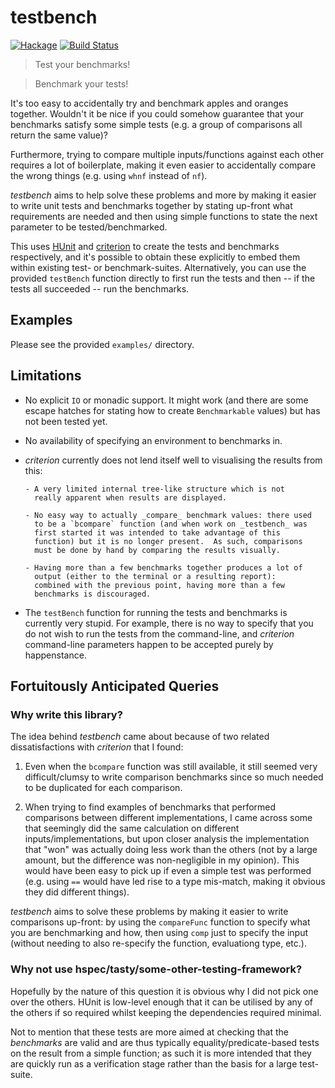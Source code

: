 testbench
=========

[![Hackage](https://img.shields.io/hackage/v/testbench.svg)](https://hackage.haskell.org/package/testbench) [![Build Status](https://travis-ci.org/ivan-m/testbench.svg)](https://travis-ci.org/ivan-m/testbench)

> Test your benchmarks!

> Benchmark your tests!

It's too easy to accidentally try and benchmark apples and oranges
together.  Wouldn't it be nice if you could somehow guarantee that
your benchmarks satisfy some simple tests (e.g. a group of comparisons
all return the same value)?

Furthermore, trying to compare multiple inputs/functions against each
other requires a lot of boilerplate, making it even easier to
accidentally compare the wrong things (e.g. using `whnf` instead of
`nf`).

_testbench_ aims to help solve these problems and more by making it
easier to write unit tests and benchmarks together by stating up-front
what requirements are needed and then using simple functions to state
the next parameter to be tested/benchmarked.

This uses [HUnit] and [criterion] to create the tests and benchmarks
respectively, and it's possible to obtain these explicitly to embed
them within existing test- or benchmark-suites.  Alternatively, you
can use the provided `testBench` function directly to first run the
tests and then -- if the tests all succeeded -- run the benchmarks.

[HUnit]: https://hackage.haskell.org/package/HUnit
[criterion]: https://hackage.haskell.org/package/criterion

Examples
--------

Please see the provided `examples/` directory.

Limitations
-----------

* No explicit `IO` or monadic support.  It might work (and there are
  some escape hatches for stating how to create `Benchmarkable`
  values) but has not been tested yet.

* No availability of specifying an environment to benchmarks in.

* _criterion_ currently does not lend itself well to visualising the
  results from this:

      - A very limited internal tree-like structure which is not
        really apparent when results are displayed.

      - No easy way to actually _compare_ benchmark values: there used
        to be a `bcompare` function (and when work on _testbench_ was
        first started it was intended to take advantage of this
        function) but it is no longer present.  As such, comparisons
        must be done by hand by comparing the results visually.

      - Having more than a few benchmarks together produces a lot of
        output (either to the terminal or a resulting report):
        combined with the previous point, having more than a few
        benchmarks is discouraged.

* The `testBench` function for running the tests and benchmarks is
  currently very stupid.  For example, there is no way to specify that
  you do not wish to run the tests from the command-line, and
  _criterion_ command-line parameters happen to be accepted purely by
  happenstance.

Fortuitously Anticipated Queries
--------------------------------

### Why write this library?

The idea behind _testbench_ came about because of two related
dissatisfactions with _criterion_ that I found:

1. Even when the `bcompare` function was still available, it still
   seemed very difficult/clumsy to write comparison benchmarks since
   so much needed to be duplicated for each comparison.

2. When trying to find examples of benchmarks that performed
   comparisons between different implementations, I came across some
   that seemingly did the same calculation on different
   inputs/implementations, but upon closer analysis the implementation
   that "won" was actually doing less work than the others (not by a
   large amount, but the difference was non-negligible in my opinion).
   This would have been easy to pick up if even a simple test was
   performed (e.g. using `==` would have led rise to a type mis-match,
   making it obvious they did different things).

_testbench_ aims to solve these problems by making it easier to write
comparisons up-front: by using the `compareFunc` function to specify
what you are benchmarking and how, then using `comp` just to specify
the input (without needing to also re-specify the function,
evaluationg type, etc.).

### Why not use hspec/tasty/some-other-testing-framework?

Hopefully by the nature of this question it is obvious why I did not
pick one over the others.  HUnit is low-level enough that it can be
utilised by any of the others if so required whilst keeping the
dependencies required minimal.

Not to mention that these tests are more aimed at checking that the
_benchmarks_ are valid and are thus typically equality/predicate-based
tests on the result from a simple function; as such it is more
intended that they are quickly run as a verification stage rather than
the basis for a large test-suite.
